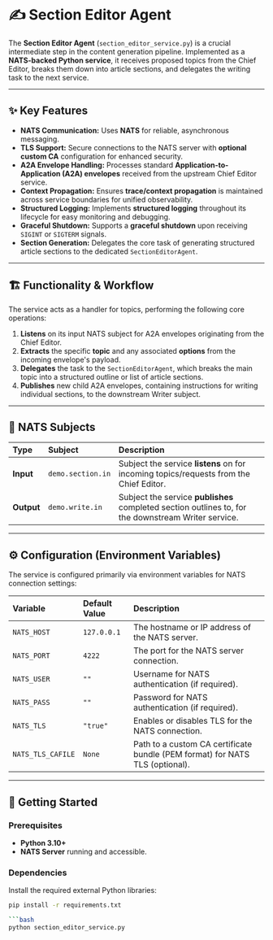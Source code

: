 # ✍️ Section Editor Agent

The **Section Editor Agent** (`section_editor_service.py`) is a crucial intermediate step in the content generation pipeline. Implemented as a **NATS-backed Python service**, it receives proposed topics from the Chief Editor, breaks them down into article sections, and delegates the writing task to the next service.

---

## ✨ Key Features

* **NATS Communication:** Uses **NATS** for reliable, asynchronous messaging.
* **TLS Support:** Secure connections to the NATS server with **optional custom CA** configuration for enhanced security.
* **A2A Envelope Handling:** Processes standard **Application-to-Application (A2A) envelopes** received from the upstream Chief Editor service.
* **Context Propagation:** Ensures **trace/context propagation** is maintained across service boundaries for unified observability.
* **Structured Logging:** Implements **structured logging** throughout its lifecycle for easy monitoring and debugging.
* **Graceful Shutdown:** Supports a **graceful shutdown** upon receiving `SIGINT` or `SIGTERM` signals.
* **Section Generation:** Delegates the core task of generating structured article sections to the dedicated `SectionEditorAgent`.

---

## 🏗️ Functionality & Workflow

The service acts as a handler for topics, performing the following core operations:

1.  **Listens** on its input NATS subject for A2A envelopes originating from the Chief Editor.
2.  **Extracts** the specific **topic** and any associated **options** from the incoming envelope's payload.
3.  **Delegates** the task to the `SectionEditorAgent`, which breaks the main topic into a structured outline or list of article sections.
4.  **Publishes** new child A2A envelopes, containing instructions for writing individual sections, to the downstream Writer subject.

---

## 📡 NATS Subjects

| Type | Subject | Description |
| :--- | :--- | :--- |
| **Input** | `demo.section.in` | Subject the service **listens** on for incoming topics/requests from the Chief Editor. |
| **Output** | `demo.write.in` | Subject the service **publishes** completed section outlines to, for the downstream Writer service. |

---

## ⚙️ Configuration (Environment Variables)

The service is configured primarily via environment variables for NATS connection settings:

| Variable | Default Value | Description |
| :--- | :--- | :--- |
| `NATS_HOST` | `127.0.0.1` | The hostname or IP address of the NATS server. |
| `NATS_PORT` | `4222` | The port for the NATS server connection. |
| `NATS_USER` | `""` | Username for NATS authentication (if required). |
| `NATS_PASS` | `""` | Password for NATS authentication (if required). |
| `NATS_TLS` | `"true"` | Enables or disables TLS for the NATS connection. |
| `NATS_TLS_CAFILE` | `None` | Path to a custom CA certificate bundle (PEM format) for NATS TLS (optional). |

---

## 🚀 Getting Started

### Prerequisites

* **Python 3.10+**
* **NATS Server** running and accessible.

### Dependencies

Install the required external Python libraries:

```bash
pip install -r requirements.txt

```bash
python section_editor_service.py

